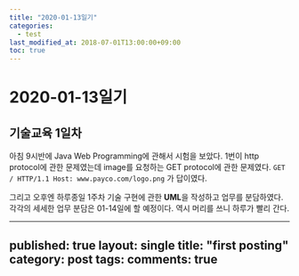 ```yaml
---
title: "2020-01-13일기"
categories: 
  - test
last_modified_at: 2018-07-01T13:00:00+09:00
toc: true
---
```


# 2020-01-13일기
## 기술교육 1일차
아침 9시반에 Java Web Programming에 관해서 시험을 보았다.
1번이 http protocol에 관한 문제였는데 image를 요청하는 GET protocol에 관한 문제였다.
`GET / HTTP/1.1
Host: www.payco.com/logo.png`
가 답이였다.

그리고 오후엔 하루종일 1주차 기술 구현에 관한 **UML**을 작성하고 업무를 분담하였다.
각각의 세세한 업무 분담은 01-14일에 할 예정이다.
역시 머리를 쓰니 하루가 빨리 간다.


---
published: true
layout: single
title: "first posting"
category: post
tags:
comments: true
---
